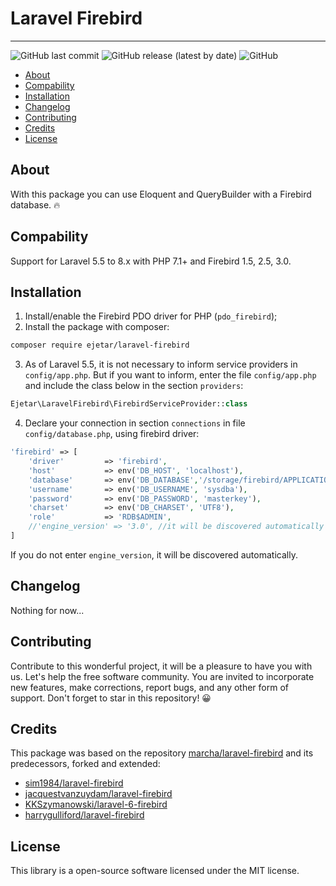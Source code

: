 # Laravel Firebird  

---
![GitHub last commit](https://img.shields.io/github/last-commit/ejetar/laravel-firebird)
![GitHub release (latest by date)](https://img.shields.io/github/v/release/ejetar/laravel-firebird)
![GitHub](https://img.shields.io/github/license/ejetar/laravel-firebird)

* [About](#about)
* [Compability](#compability)
* [Installation](#installation)
* [Changelog](#changelog)
* [Contributing](#contributing)
* [Credits](#credits)
* [License](#license)

## About
With this package you can use Eloquent and QueryBuilder with a Firebird database. 🔥

## Compability 
Support for Laravel 5.5 to 8.x with PHP 7.1+ and Firebird 1.5, 2.5, 3.0.

## Installation

1. Install/enable the Firebird PDO driver for PHP (`pdo_firebird`);
2. Install the package with composer:
```bash
composer require ejetar/laravel-firebird
```
3. As of Laravel 5.5, it is not necessary to inform service providers in `config/app.php`. But if you want to inform, enter the file `config/app.php` and include the class below in the section `providers`:
```php
Ejetar\LaravelFirebird\FirebirdServiceProvider::class
```
4. Declare your connection in section `connections` in file `config/database.php`, using firebird driver:
```php
'firebird' => [
    'driver'         => 'firebird',
    'host'           => env('DB_HOST', 'localhost'),
    'database'       => env('DB_DATABASE','/storage/firebird/APPLICATION.FDB'),
    'username'       => env('DB_USERNAME', 'sysdba'),
    'password'       => env('DB_PASSWORD', 'masterkey'),
    'charset'        => env('DB_CHARSET', 'UTF8'),
    'role'           => 'RDB$ADMIN',
    //'engine_version' => '3.0', //it will be discovered automatically
]
```
If you do not enter `engine_version`, it will be discovered automatically.

## Changelog
Nothing for now...

## Contributing
Contribute to this wonderful project, it will be a pleasure to have you with us. Let's help the free software community. You are invited to incorporate new features, make corrections, report bugs, and any other form of support. Don't forget to star in this repository! 😀

## Credits
This package was based on the repository [marcha/laravel-firebird](https://github.com/marcha/laravel-firebird) and its predecessors, forked and extended:
* [sim1984/laravel-firebird](https://github.com/sim1984/laravel-firebird)
* [jacquestvanzuydam/laravel-firebird](https://github.com/jacquestvanzuydam/laravel-firebird)
* [KKSzymanowski/laravel-6-firebird](https://github.com/KKSzymanowski/laravel-6-firebird)
* [harrygulliford/laravel-firebird](https://github.com/harrygulliford/laravel-firebird)

## License
This library is a open-source software licensed under the MIT license.
